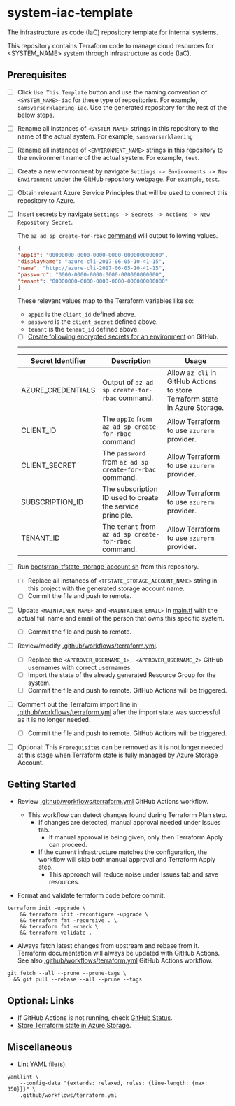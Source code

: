 # system-iac-template

The infrastructure as code (IaC) repository template for internal systems.

This repository contains Terraform code to manage cloud resources for <SYSTEM_NAME> system through infrastructure as code (IaC).

## Prerequisites

- [ ] Click `Use This Template` button and use the naming convention of `<SYSTEM_NAME>-iac` for these type of repositories. For example, `samsvarserklaering-iac`. Use the generated repository for the rest of the below steps.
- [ ] Rename all instances of `<SYSTEM_NAME>` strings in this repository to the name of the actual system. For example, `samsvarserklaering`
- [ ] Rename all instances of `<ENVIRONMENT_NAME>` strings in this repository to the environment name of the actual system. For example, `test`.
- [ ] Create a new environment by navigate `Settings -> Environments -> New Environment` under the GitHub repository webpage. For example, `test`.
- [ ] Obtain relevant Azure Service Principles that will be used to connect this repository to Azure.
- [ ] Insert secrets by navigate `Settings -> Secrets -> Actions -> New Repository Secret`.

  The `az ad sp create-for-rbac` [command](https://registry.terraform.io/providers/hashicorp/azurerm/latest/docs/guides/service_principal_client_secret#creating-a-service-principal-using-the-azure-cli) will output following values.

    ```json
    {
    "appId": "00000000-0000-0000-0000-000000000000",
    "displayName": "azure-cli-2017-06-05-10-41-15",
    "name": "http://azure-cli-2017-06-05-10-41-15",
    "password": "0000-0000-0000-0000-000000000000",
    "tenant": "00000000-0000-0000-0000-000000000000"
    }
    ```

    These relevant values map to the Terraform variables like so:

    - `appId` is the `client_id` defined above.
    - `password` is the `client_secret` defined above.
    - `tenant` is the `tenant_id` defined above.

  - [ ] [Create following encrypted secrets for an environment](https://docs.github.com/en/actions/security-guides/encrypted-secrets#creating-encrypted-secrets-for-an-environment) on GitHub.
  ___

  | Secret Identifier               | Description                                               | Usage                                                                         |
  | ------------------------------- | --------------------------------------------------------- | ----------------------------------------------------------------------------- |
  | AZURE_CREDENTIALS               | Output of `az ad sp create-for-rbac` command.             | Allow `az cli` in GitHub Actions to store Terraform state in Azure Storage.   |
  | CLIENT_ID                       | The `appId` from `az ad sp create-for-rbac` command.      | Allow Terraform to use `azurerm` provider.                                    |
  | CLIENT_SECRET                   | The `password` from `az ad sp create-for-rbac` command.   | Allow Terraform to use `azurerm` provider.                                    |
  | SUBSCRIPTION_ID                 | The subscription ID used to create the service principle. | Allow Terraform to use `azurerm` provider.                                    |
  | TENANT_ID                       | The `tenant` from `az ad sp create-for-rbac` command.     | Allow Terraform to use `azurerm` provider.                                    |

- [ ] Run [bootstrap-tfstate-storage-account.sh](bootstrap-tfstate-storage-account.sh) from this repository.
  - [ ] Replace all instances of `<TFSTATE_STORAGE_ACCOUNT_NAME>` string in this project with the generated storage account name.
  - [ ] Commit the file and push to remote.
- [ ] Update `<MAINTAINER_NAME>` and `<MAINTAINER_EMAIL>` in [main.tf](main.tf) with the actual full name and email of the person that owns this specific system.
  - [ ] Commit the file and push to remote.
- [ ] Review/modify [.github/workflows/terraform.yml](.github/workflows/terraform.yml).

  - [ ] Replace the `<APPROVER_USERNAME_1>, <APPROVER_USERNAME_2>` GitHub usernames with correct usernames.
  - [ ] Import the state of the already generated Resource Group for the system.
  - [ ] Commit the file and push to remote.  GitHub Actions will be triggered.
- [ ] Comment out the Terraform import line in [.github/workflows/terraform.yml](.github/workflows/terraform.yml) after the import state was successful as it is no longer needed.
  - [ ] Commit the file and push to remote. GitHub Actions will be triggered.
- [ ] Optional: This `Prerequisites` can be removed as it is not longer needed at this stage when Terraform state is fully managed by Azure Storage Account.

## Getting Started

- Review [.github/workflows/terraform.yml](.github/workflows/terraform.yml) GitHub Actions workflow.

  - This workflow can detect changes found during Terraform Plan step.
    - If changes are detected, manual approval needed under Issues tab.
      - If manual approval is being given, only then Terraform Apply can proceed.
    - If the current infrastructure matches the configuration, the workflow will skip both manual approval and Terraform Apply step.
      - This approach will reduce noise under Issues tab and save resources.

- Format and validate terraform code before commit.

```shell
terraform init -upgrade \
    && terraform init -reconfigure -upgrade \
    && terraform fmt -recursive . \
    && terraform fmt -check \
    && terraform validate .
```

- Always fetch latest changes from upstream and rebase from it. Terraform documentation will always be updated with GitHub Actions. See also [.github/workflows/terraform.yml](.github/workflows/terraform.yml) GitHub Actions workflow.

```shell
git fetch --all --prune --prune-tags \
  && git pull --rebase --all --prune --tags
```

<!-- BEGIN_TF_DOCS -->
<!-- END_TF_DOCS -->

## Optional: Links

- If GitHub Actions is not running, check [GitHub Status](https://www.githubstatus.com/).
- [Store Terraform state in Azure Storage](https://learn.microsoft.com/en-us/azure/developer/terraform/store-state-in-azure-storage).

## Miscellaneous

- Lint YAML file(s).

```shell
yamllint \
    --config-data "{extends: relaxed, rules: {line-length: {max: 350}}}" \
    .github/workflows/terraform.yml
```
